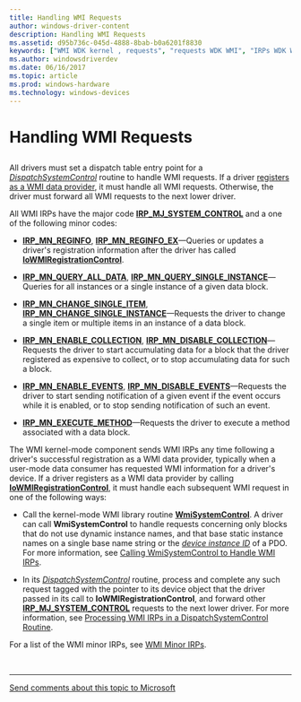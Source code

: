 ```yaml
---
title: Handling WMI Requests
author: windows-driver-content
description: Handling WMI Requests
ms.assetid: d95b736c-045d-4888-8bab-b0a6201f8830
keywords: ["WMI WDK kernel , requests", "requests WDK WMI", "IRPs WDK WMI"]
ms.author: windowsdriverdev
ms.date: 06/16/2017
ms.topic: article
ms.prod: windows-hardware
ms.technology: windows-devices
---
```


# Handling WMI Requests


## <a href="" id="ddk-handling-wmi-requests-kg"></a>


All drivers must set a dispatch table entry point for a [*DispatchSystemControl*](https://msdn.microsoft.com/library/windows/hardware/ff543412) routine to handle WMI requests. If a driver [registers as a WMI data provider](registering-as-a-wmi-data-provider.md), it must handle all WMI requests. Otherwise, the driver must forward all WMI requests to the next lower driver.

All WMI IRPs have the major code [**IRP\_MJ\_SYSTEM\_CONTROL**](https://msdn.microsoft.com/library/windows/hardware/ff550813) and a one of the following minor codes:

-   [**IRP\_MN\_REGINFO**](irp-mn-reginfo.md), [**IRP\_MN\_REGINFO\_EX**](irp-mn-reginfo-ex.md)—Queries or updates a driver's registration information after the driver has called [**IoWMIRegistrationControl**](https://msdn.microsoft.com/library/windows/hardware/ff550480).

-   [**IRP\_MN\_QUERY\_ALL\_DATA**](irp-mn-query-all-data.md), [**IRP\_MN\_QUERY\_SINGLE\_INSTANCE**](irp-mn-query-single-instance.md)—Queries for all instances or a single instance of a given data block.

-   [**IRP\_MN\_CHANGE\_SINGLE\_ITEM**](irp-mn-change-single-item.md), [**IRP\_MN\_CHANGE\_SINGLE\_INSTANCE**](irp-mn-change-single-instance.md)—Requests the driver to change a single item or multiple items in an instance of a data block.

-   [**IRP\_MN\_ENABLE\_COLLECTION**](irp-mn-enable-collection.md), [**IRP\_MN\_DISABLE\_COLLECTION**](irp-mn-disable-collection.md)—Requests the driver to start accumulating data for a block that the driver registered as expensive to collect, or to stop accumulating data for such a block.

-   [**IRP\_MN\_ENABLE\_EVENTS**](irp-mn-enable-events.md), [**IRP\_MN\_DISABLE\_EVENTS**](irp-mn-disable-events.md)—Requests the driver to start sending notification of a given event if the event occurs while it is enabled, or to stop sending notification of such an event.

-   [**IRP\_MN\_EXECUTE\_METHOD**](irp-mn-execute-method.md)—Requests the driver to execute a method associated with a data block.

The WMI kernel-mode component sends WMI IRPs any time following a driver's successful registration as a WMI data provider, typically when a user-mode data consumer has requested WMI information for a driver's device. If a driver registers as a WMI data provider by calling [**IoWMIRegistrationControl**](https://msdn.microsoft.com/library/windows/hardware/ff550480), it must handle each subsequent WMI request in one of the following ways:

-   Call the kernel-mode WMI library routine [**WmiSystemControl**](https://msdn.microsoft.com/library/windows/hardware/ff565834). A driver can call **WmiSystemControl** to handle requests concerning only blocks that do not use dynamic instance names, and that base static instance names on a single base name string or the [*device instance ID*](https://msdn.microsoft.com/library/windows/hardware/ff556277#wdkgloss-device-instance-id) of a PDO. For more information, see [Calling WmiSystemControl to Handle WMI IRPs](calling-wmisystemcontrol-to-handle-wmi-irps.md).

-   In its [*DispatchSystemControl*](https://msdn.microsoft.com/library/windows/hardware/ff543412) routine, process and complete any such request tagged with the pointer to its device object that the driver passed in its call to **IoWMIRegistrationControl**, and forward other [**IRP\_MJ\_SYSTEM\_CONTROL**](https://msdn.microsoft.com/library/windows/hardware/ff550813) requests to the next lower driver. For more information, see [Processing WMI IRPs in a DispatchSystemControl Routine](processing-wmi-irps-in-a-dispatchsystemcontrol-routine.md).

For a list of the WMI minor IRPs, see [WMI Minor IRPs](wmi-minor-irps.md). 

 


--------------------
[Send comments about this topic to Microsoft](mailto:wsddocfb@microsoft.com?subject=Documentation%20feedback%20%5Bkernel\kernel%5D:%20Handling%20WMI%20Requests%20%20RELEASE:%20%286/14/2017%29&body=%0A%0APRIVACY%20STATEMENT%0A%0AWe%20use%20your%20feedback%20to%20improve%20the%20documentation.%20We%20don't%20use%20your%20email%20address%20for%20any%20other%20purpose,%20and%20we'll%20remove%20your%20email%20address%20from%20our%20system%20after%20the%20issue%20that%20you're%20reporting%20is%20fixed.%20While%20we're%20working%20to%20fix%20this%20issue,%20we%20might%20send%20you%20an%20email%20message%20to%20ask%20for%20more%20info.%20Later,%20we%20might%20also%20send%20you%20an%20email%20message%20to%20let%20you%20know%20that%20we've%20addressed%20your%20feedback.%0A%0AFor%20more%20info%20about%20Microsoft's%20privacy%20policy,%20see%20http://privacy.microsoft.com/default.aspx. "Send comments about this topic to Microsoft")


